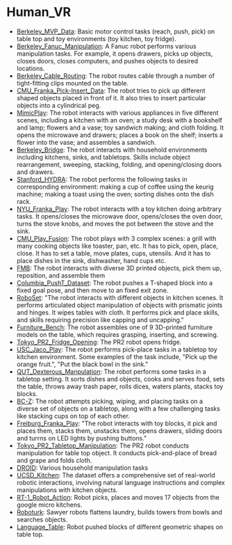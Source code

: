 # Human_VR

- [Berkeley_MVP_Data](oed-playground/tree/master/pages/datasets/berkeley_mvp_converted_externally_to_rlds.md): Basic motor control tasks (reach, push, pick) on table top and toy environments (toy kitchen, toy fridge).
- [Berkeley_Fanuc_Manipulation](oed-playground/tree/master/pages/datasets/berkeley_fanuc_manipulation.md): A Fanuc robot performs various manipulation tasks. For example, it opens drawers, picks up objects, closes doors, closes computers, and pushes objects to desired locations.
- [Berkeley_Cable_Routing](oed-playground/tree/master/pages/datasets/berkeley_cable_routing.md): The robot routes cable through a number of tight-fitting clips mounted on the table.
- [CMU_Franka_Pick-Insert_Data](oed-playground/tree/master/pages/datasets/iamlab_cmu_pickup_insert_converted_externally_to_rlds.md): The robot tries to pick up different shaped objects placed in front of it. It also tries to insert particular objects into a cylindrical peg.
- [MimicPlay](oed-playground/tree/master/pages/datasets/imicp.md): The robot interacts with various appliances in five different scenes, including a kitchen with an oven; a study desk with a bookshelf and lamp; flowers and a vase; toy sandwich making; and cloth folding. It opens the microwave and drawers; places a book on the shelf; inserts a flower into the vase; and assembles a sandwich.
- [Berkeley_Bridge](oed-playground/tree/master/pages/datasets/bridge.md): The robot interacts with household environments including kitchens, sinks, and tabletops. Skills include object rearrangement, sweeping, stacking, folding, and opening/closing doors and drawers. 
- [Stanford_HYDRA](oed-playground/tree/master/pages/datasets/stanford_hydra_dataset_converted_externally_to_rlds.md): The robot performs the following tasks in corresponding environment: making a cup of coffee using the keurig machine; making a toast using the oven; sorting dishes onto the dish rack.
- [NYU_Franka_Play](oed-playground/tree/master/pages/datasets/nyu_franka_play_dataset_converted_externally_to_rlds.md): The robot interacts with a toy kitchen doing arbitrary tasks. It opens/closes the microwave door, opens/closes the oven door, turns the stove knobs, and moves the pot between the stove and the sink.
- [CMU_Play_Fusion](oed-playground/tree/master/pages/datasets/cmu_play_fusion.md): The robot plays with 3 complex scenes: a grill with many cooking objects like toaster, pan, etc. It has to pick, open, place, close. It  has to set a table, move plates, cups, utensils. And it has to place dishes in the sink, dishwasher, hand cups etc. 
- [FMB](oed-playground/tree/master/pages/datasets/fmb.md): The robot interacts with diverse 3D printed objects, pick them up, reposition, and assemble them
- [Columbia_PushT_Dataset](oed-playground/tree/master/pages/datasets/columbia_cairlab_pusht_re.md): The robot pushes a T-shaped block into a fixed goal pose, and then move to an fixed exit zone.
- [RoboSet](oed-playground/tree/master/pages/datasets/roboset.md): "The robot interacts with different objects in kitchen scenes. It performs articulated object manipulation of objects with prismatic joints and hinges. It wipes tables with cloth. It performs pick and place skills, and skills requiring precision like capping and uncapping."
- [Furniture_Bench](oed-playground/tree/master/pages/datasets/furniture_bench_dataset_converted_externally_to_rlds.md): The robot assembles one of 9 3D-printed furniture models on the table, which requires grasping, inserting, and screwing.
- [Tokyo_PR2_Fridge_Opening](oed-playground/tree/master/pages/datasets/utokyo_pr2_opening_fridge_converted_externally_to_rlds.md): The PR2 robot opens fridge.
- [USC_Jaco_Play](oed-playground/tree/master/pages/datasets/jaco_p.md): The robot performs pick-place tasks in a tabletop toy kitchen environment. Some examples of the task include, "Pick up the orange fruit.", "Put the black bowl in the sink."
- [QUT_Dexterous_Manpulation](oed-playground/tree/master/pages/datasets/qut_dexterous_manpulation.md): The robot performs some tasks in a tabletop setting. It sorts dishes and objects, cooks and serves food, sets the table, throws away trash paper, rolls dices, waters plants, stacks toy blocks.
- [BC-Z](oed-playground/tree/master/pages/datasets/bc_z.md): The robot attempts picking, wiping, and placing tasks on a diverse set of objects on a tabletop, along with a few challenging tasks like stacking cups on top of each other.
- [Freiburg_Franka_Play](oed-playground/tree/master/pages/datasets/taco_p.md): "The robot interacts with toy blocks, it pick and places them, stacks them, unstacks them, opens drawers, sliding doors and turrns on LED lights by pushing buttons."
- [Tokyo_PR2_Tabletop_Manipulation](oed-playground/tree/master/pages/datasets/utokyo_pr2_tabletop_manipulation_converted_externally_to_rlds.md): The PR2 robot conducts manipulation for table top object. It conducts pick-and-place of bread and grape and folds cloth.
- [DROID](oed-playground/tree/master/pages/datasets/droid.md): Various household manipulation tasks
- [UCSD_Kitchen](oed-playground/tree/master/pages/datasets/ucsd_kitchen_dataset_converted_externally_to_rlds.md): The dataset offers a comprehensive set of real-world robotic interactions, involving natural language instructions and complex manipulations with kitchen objects.
- [RT-1_Robot_Action](oed-playground/tree/master/pages/datasets/fractal20220817_dat.md): Robot picks, places and moves 17 objects from the google micro kitchens.
- [Roboturk](oed-playground/tree/master/pages/datasets/roboturk.md): Sawyer robots flattens laundry, builds towers from bowls and searches objects.
- [Language_Table](oed-playground/tree/master/pages/datasets/nguage_table.md): Robot pushed blocks of different geometric shapes on table top.